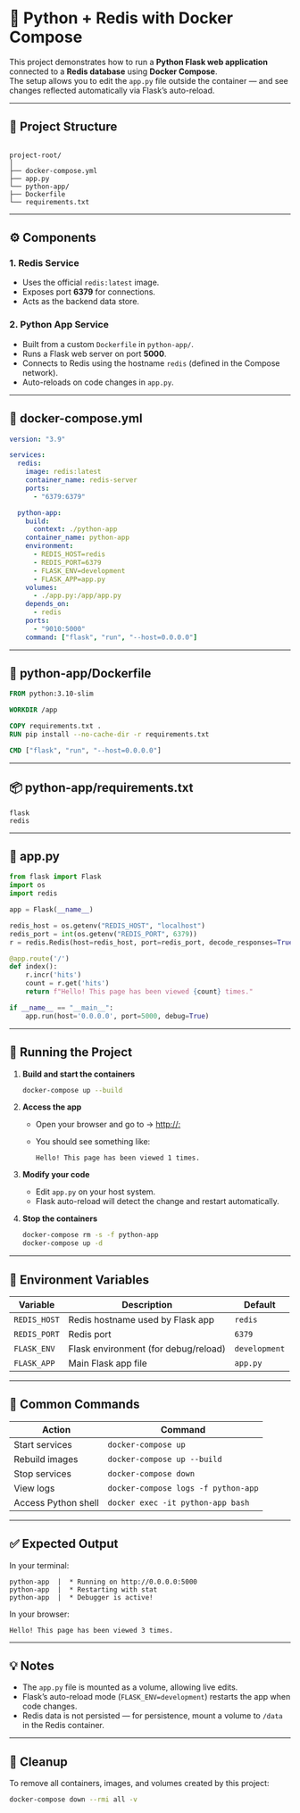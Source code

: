 # 🐍 Python + Redis with Docker Compose

This project demonstrates how to run a **Python Flask web application** connected to a **Redis database** using **Docker Compose**.  
The setup allows you to edit the `app.py` file outside the container — and see changes reflected automatically via Flask’s auto-reload.

---

## 📁 Project Structure

```

project-root/
│
├── docker-compose.yml
├── app.py
└── python-app/
├── Dockerfile
└── requirements.txt

````

---

## ⚙️ Components

### **1. Redis Service**
- Uses the official `redis:latest` image.
- Exposes port **6379** for connections.
- Acts as the backend data store.

### **2. Python App Service**
- Built from a custom `Dockerfile` in `python-app/`.
- Runs a Flask web server on port **5000**.
- Connects to Redis using the hostname `redis` (defined in the Compose network).
- Auto-reloads on code changes in `app.py`.

---

## 🧱 docker-compose.yml

```yaml
version: "3.9"

services:
  redis:
    image: redis:latest
    container_name: redis-server
    ports:
      - "6379:6379"

  python-app:
    build:
      context: ./python-app
    container_name: python-app
    environment:
      - REDIS_HOST=redis
      - REDIS_PORT=6379
      - FLASK_ENV=development
      - FLASK_APP=app.py
    volumes:
      - ./app.py:/app/app.py
    depends_on:
      - redis
    ports:
      - "9010:5000"
    command: ["flask", "run", "--host=0.0.0.0"]
````

---

## 🐳 python-app/Dockerfile

```dockerfile
FROM python:3.10-slim

WORKDIR /app

COPY requirements.txt .
RUN pip install --no-cache-dir -r requirements.txt

CMD ["flask", "run", "--host=0.0.0.0"]
```

---

## 📦 python-app/requirements.txt

```
flask
redis
```

---

## 🧠 app.py

```python
from flask import Flask
import os
import redis

app = Flask(__name__)

redis_host = os.getenv("REDIS_HOST", "localhost")
redis_port = int(os.getenv("REDIS_PORT", 6379))
r = redis.Redis(host=redis_host, port=redis_port, decode_responses=True)

@app.route('/')
def index():
    r.incr('hits')
    count = r.get('hits')
    return f"Hello! This page has been viewed {count} times."

if __name__ == "__main__":
    app.run(host='0.0.0.0', port=5000, debug=True)
```

---

## 🚀 Running the Project

1. **Build and start the containers**

   ```bash
   docker-compose up --build
   ```

2. **Access the app**

   * Open your browser and go to → [http://<publicip>:<port>](http://<publicip>:<port>)
   * You should see something like:

     ```
     Hello! This page has been viewed 1 times.
     ```

3. **Modify your code**

   * Edit `app.py` on your host system.
   * Flask auto-reload will detect the change and restart automatically.

4. **Stop the containers**

   ```bash
   docker-compose rm -s -f python-app
   docker-compose up -d
   ```

---

## 🧩 Environment Variables

| Variable     | Description                          | Default       |
| ------------ | ------------------------------------ | ------------- |
| `REDIS_HOST` | Redis hostname used by Flask app     | `redis`       |
| `REDIS_PORT` | Redis port                           | `6379`        |
| `FLASK_ENV`  | Flask environment (for debug/reload) | `development` |
| `FLASK_APP`  | Main Flask app file                  | `app.py`      |

---

## 🧰 Common Commands

| Action              | Command                             |
| ------------------- | ----------------------------------- |
| Start services      | `docker-compose up`                 |
| Rebuild images      | `docker-compose up --build`         |
| Stop services       | `docker-compose down`               |
| View logs           | `docker-compose logs -f python-app` |
| Access Python shell | `docker exec -it python-app bash`   |

---

## ✅ Expected Output

In your terminal:

```
python-app  |  * Running on http://0.0.0.0:5000
python-app  |  * Restarting with stat
python-app  |  * Debugger is active!
```

In your browser:

```
Hello! This page has been viewed 3 times.
```

---

## 💡 Notes

* The `app.py` file is mounted as a volume, allowing live edits.
* Flask’s auto-reload mode (`FLASK_ENV=development`) restarts the app when code changes.
* Redis data is not persisted — for persistence, mount a volume to `/data` in the Redis container.

---

## 🧹 Cleanup

To remove all containers, images, and volumes created by this project:

```bash
docker-compose down --rmi all -v
```
